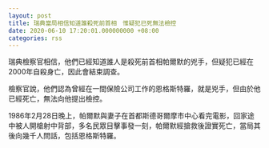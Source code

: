 ```yaml
---
layout: post
title: 瑞典當局相信知道誰殺死前首相　惟疑犯已死無法檢控
date: 2020-06-10 17:20:01.000000000 +08:00
categories: rss
---
```


瑞典檢察官相信，他們已經知道誰人是殺死前首相帕爾默的兇手，但疑犯已經在2000年自殺身亡，因此會結束調查。

檢察官說，他們認為曾經在一間保險公司工作的恩格斯特羅，就是兇手，但由於他已經死亡，無法向他提出檢控。

1986年2月28日晚上，帕爾默與妻子在首都斯德哥爾摩市中心看完電影，回家途中被人開槍射中背部，多名民眾目擊事發一刻，帕爾默經搶救後證實死亡，當局其後向幾千人問話，包括恩格斯特羅。
